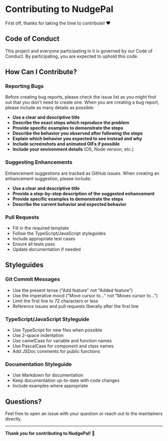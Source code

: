 # Contributing to NudgePal

First off, thanks for taking the time to contribute! ❤️

## Code of Conduct

This project and everyone participating in it is governed by our Code of Conduct. By participating, you are expected to uphold this code.

## How Can I Contribute?

### Reporting Bugs

Before creating bug reports, please check the issue list as you might find out that you don't need to create one. When you are creating a bug report, please include as many details as possible:

* **Use a clear and descriptive title**
* **Describe the exact steps which reproduce the problem**
* **Provide specific examples to demonstrate the steps**
* **Describe the behavior you observed after following the steps**
* **Explain which behavior you expected to see instead and why**
* **Include screenshots and animated GIFs if possible**
* **Include your environment details** (OS, Node version, etc.)

### Suggesting Enhancements

Enhancement suggestions are tracked as GitHub issues. When creating an enhancement suggestion, please include:

* **Use a clear and descriptive title**
* **Provide a step-by-step description of the suggested enhancement**
* **Provide specific examples to demonstrate the steps**
* **Describe the current behavior and expected behavior**

### Pull Requests

* Fill in the required template
* Follow the TypeScript/JavaScript styleguides
* Include appropriate test cases
* Ensure all tests pass
* Update documentation if needed

## Styleguides

### Git Commit Messages

* Use the present tense ("Add feature" not "Added feature")
* Use the imperative mood ("Move cursor to..." not "Moves cursor to...")
* Limit the first line to 72 characters or less
* Reference issues and pull requests liberally after the first line

### TypeScript/JavaScript Styleguide

* Use TypeScript for new files when possible
* Use 2-space indentation
* Use camelCase for variable and function names
* Use PascalCase for component and class names
* Add JSDoc comments for public functions

### Documentation Styleguide

* Use Markdown for documentation
* Keep documentation up-to-date with code changes
* Include examples where appropriate

## Questions?

Feel free to open an issue with your question or reach out to the maintainers directly.

---

**Thank you for contributing to NudgePal!** 🚀

